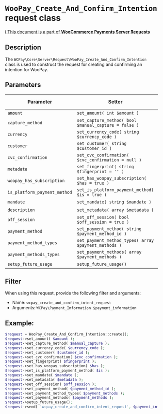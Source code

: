 # `WooPay_Create_And_Confirm_Intention` request class

[ℹ️ This document is a part of __WooCommerce Payments Server Requests__](../requests.md)

## Description

The `WCPay\Core\Server\Request\WooPay_Create_And_Confirm_Intention` class is used to construct the request for creating and confirming an intention for WooPay.

## Parameters


| Parameter                    | Setter                                               | Immutable | Required | Default value |
|------------------------------|------------------------------------------------------|:---------:|:--------:|:-------------:|
| `amount`                     | `set_amount( int $amount )`                          |    Yes    |   Yes    |       -       |
| `capture_method`             | `set_capture_method( bool $manual_capture = false )` |     -     |    -     | `'automatic'` |
| `currency`                   | `set_currency_code( string $currency_code )`         |    Yes    |   Yes    |       -       |
| `customer`                   | `set_customer( string $customer_id )`                |     -     |   Yes    |       -       |
| `cvc_confirmation`           | `set_cvc_confirmation( $cvc_confirmation = null )`   |     -     |    -     |       -       |
| `metadata`                   | `set_fingerprint( string $fingerprint = '' )`        |     -     |   Yes    |       -       |
| `woopay_has_subscription`    | `set_has_woopay_subscription( $has = true )`         |     -     |    -     |       -       |
| `is_platform_payment_method` | `set_is_platform_payment_method( $is = true )`       |     -     |    -     |       -       |
| `mandate`                    | `set_mandate( string $mandate )`                     |     -     |    -     |       -       |
| `description`                | `set_metadata( array $metadata )`                    |     -     |    -     |       -       |
| `off_session`                | `set_off_session( bool $off_session = true )`        |     -     |    -     |       -       |
| `payment_method`             | `set_payment_method( string $payment_method_id )`    |    Yes    |   Yes    |       -       |
| `payment_method_types`       | `set_payment_method_types( array $payment_methods )` |     -     |    -     |       -       |
| `payment_methods_types`      | `set_payment_methods( array $payment_methods )`      |     -     |    -     |       -       |
| `setup_future_usage`         | `setup_future_usage()`                               |     -     |    -     |       -       |


## Filter

When using this request, provide the following filter and arguments:

- Name: `wcpay_create_and_confirm_intent_request`
- Arguments: `WCPay\Payment_Information $payment_information`

## Example:

```php
$request = WooPay_Create_And_Confirm_Intention::create();
$request->set_amount( $amount );
$request->set_capture_method( $manual_capture );
$request->set_currency_code( $currency_code );
$request->set_customer( $customer_id );
$request->set_cvc_confirmation( $cvc_confirmation );
$request->set_fingerprint( $fingerprint );
$request->set_has_woopay_subscription( $has );
$request->set_is_platform_payment_method( $is );
$request->set_mandate( $mandate );
$request->set_metadata( $metadata );
$request->set_off_session( $off_session );
$request->set_payment_method( $payment_method_id );
$request->set_payment_method_types( $payment_methods );
$request->set_payment_methods( $payment_methods );
$request->setup_future_usage();
$request->send( 'wcpay_create_and_confirm_intent_request', $payment_information );
```
